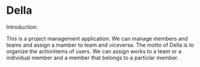 # Della

Introduction:

This is a project management application. We can manage members and teams and assign a mamber to team and viceversa. 
The motto of Della is to organize the actionitems of users. We can assign works to a team or a individual member and a member that belongs to a particlar member.
